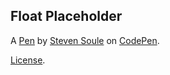 Float Placeholder
-----------------


A [Pen](http://codepen.io/Teino1978-Corp/pen/rOyOoE) by [Steven Soule](http://codepen.io/steveosoule) on [CodePen](http://codepen.io/).

[License](http://codepen.io/steveosoule/pen/RWEqOB/license).